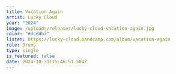 ```yaml
---
title: Vacation Again
artist: Lucky Cloud
year: "2024"
image: /uploads/releases/lucky-cloud-vacation-again.jpg
color: "#dcddb7"
listen: https://lucky-cloud.bandcamp.com/album/vacation-again
role: Drums
type: single
is_featured: false
date: 2024-10-31T15:46:51.504Z
---
```

